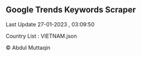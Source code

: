 

## Google Trends Keywords Scraper 
 
Last Update 27-01-2023 , 03:09:50

Country List :
VIETNAM.json



© Abdul Muttaqin 
